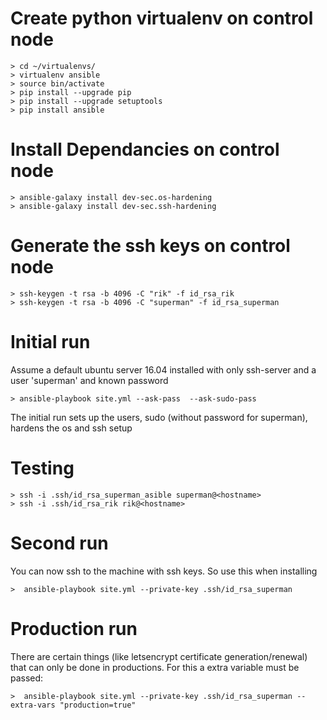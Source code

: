 # Create python virtualenv on control node

    > cd ~/virtualenvs/
    > virtualenv ansible
    > source bin/activate
    > pip install --upgrade pip
    > pip install --upgrade setuptools
    > pip install ansible

# Install Dependancies on control node

    > ansible-galaxy install dev-sec.os-hardening  
    > ansible-galaxy install dev-sec.ssh-hardening

# Generate the ssh keys on control node

    > ssh-keygen -t rsa -b 4096 -C "rik" -f id_rsa_rik
    > ssh-keygen -t rsa -b 4096 -C "superman" -f id_rsa_superman

# Initial run

Assume a default ubuntu server 16.04 installed with only ssh-server and a user 'superman' and known password

    > ansible-playbook site.yml --ask-pass  --ask-sudo-pass

The initial run sets up the users, sudo (without password for superman), hardens the os and ssh setup

# Testing
    > ssh -i .ssh/id_rsa_superman_asible superman@<hostname>
    > ssh -i .ssh/id_rsa_rik rik@<hostname>

# Second run

You can now ssh to the machine with ssh keys. So use this when installing

    >  ansible-playbook site.yml --private-key .ssh/id_rsa_superman

# Production run

There are certain things (like letsencrypt certificate generation/renewal) that
can only be done in productions. For this a extra variable must be passed:

    >  ansible-playbook site.yml --private-key .ssh/id_rsa_superman --extra-vars "production=true"
